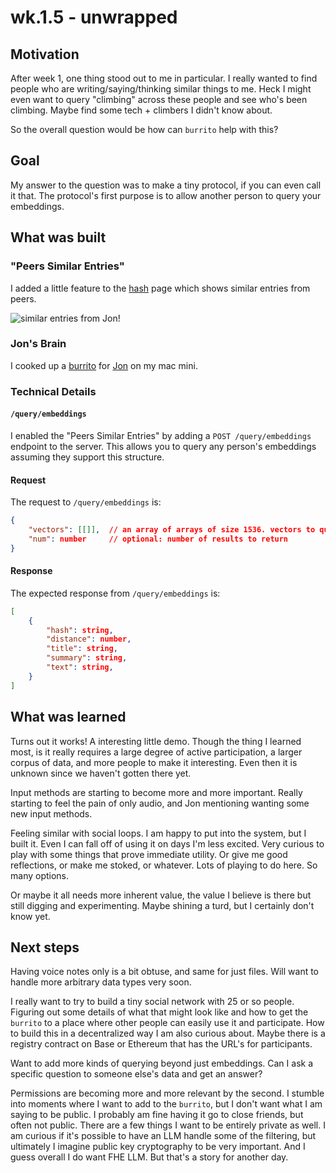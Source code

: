 # wk.1.5 - unwrapped

## Motivation

After week 1, one thing stood out to me in particular. I really wanted to find people who are writing/saying/thinking similar things to me. Heck I might even want to query "climbing" across these people and see who's been climbing. Maybe find some tech + climbers I didn't know about.

So the overall question would be how can `burrito` help with this?

## Goal

My answer to the question was to make a tiny protocol, if you can even call it that. The protocol's first purpose is to allow another person to query your embeddings.

## What was built

### "Peers Similar Entries"

I added a little feature to the [hash](https://brain.burrito.place/2dd11f100505cf910ae0dbaaf7b1c800f5b3e36fb8db19aedbdfd9afc271b990) page which shows similar entries from peers.

![similar entries from Jon!](https://test.burrito.place/f/bf7d84bed893648d714c33769f21edf37369d510a995f79f0db9ddd46882d93a)

### Jon's Brain

I cooked up a [burrito](https://jon.burrito.place) for [Jon](https://jon.bo/) on my mac mini.

### Technical Details

#### `/query/embeddings`

I enabled the "Peers Similar Entries" by adding a `POST /query/embeddings` endpoint to the server. This allows you to query any person's embeddings assuming they support this structure.

#### Request

The request to `/query/embeddings` is:

```json
{
	"vectors": [[]],  // an array of arrays of size 1536. vectors to query
	"num": number     // optional: number of results to return
}
```

#### Response

The expected response from `/query/embeddings` is:

```json
[
	{
		"hash": string,
		"distance": number,
		"title": string,
		"summary": string,
		"text": string,
	}
]
```

## What was learned

Turns out it works! A interesting little demo. Though the thing I learned most, is it really requires a large degree of active participation, a larger corpus of data, and more people to make it interesting. Even then it is unknown since we haven't gotten there yet.

Input methods are starting to become more and more important. Really starting to feel the pain of only audio, and Jon mentioning wanting some new input methods.

Feeling similar with social loops. I am happy to put into the system, but I built it. Even I can fall off of using it on days I'm less excited. Very curious to play with some things that prove immediate utility. Or give me good reflections, or make me stoked, or whatever. Lots of playing to do here. So many options.

Or maybe it all needs more inherent value, the value I believe is there but still digging and experimenting. Maybe shining a turd, but I certainly don't know yet.

## Next steps

Having voice notes only is a bit obtuse, and same for just files. Will want to handle more arbitrary data types very soon.

I really want to try to build a tiny social network with 25 or so people. Figuring out some details of what that might look like and how to get the `burrito` to a place where other people can easily use it and participate. How to build this in a decentralized way I am also curious about. Maybe there is a registry contract on Base or Ethereum that has the URL's for participants.

Want to add more kinds of querying beyond just embeddings. Can I ask a specific question to someone else's data and get an answer?

Permissions are becoming more and more relevant by the second. I stumble into moments where I want to add to the `burrito`, but I don't want what I am saying to be public. I probably am fine having it go to close friends, but often not public. There are a few things I want to be entirely private as well. I am curious if it's possible to have an LLM handle some of the filtering, but ultimately I imagine public key cryptography to be very important. And I guess overall I do want FHE LLM. But that's a story for another day.
